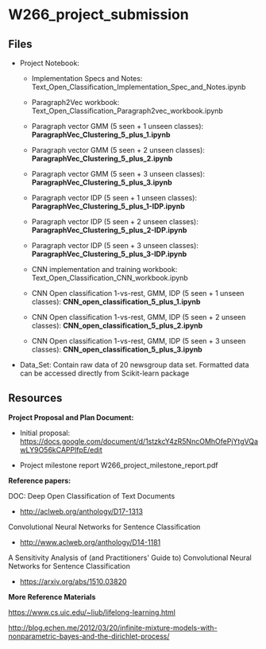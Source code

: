 # W266_project_submission

## Files

* Project Notebook: 

	* Implementation Specs and Notes: Text_Open_Classification_Implementation_Spec_and_Notes.ipynb

	* Paragraph2Vec workbook: Text_Open_Classification_Paragraph2vec_workbook.ipynb
	
	* Paragraph vector GMM (5 seen + 1 unseen classes): **ParagraphVec_Clustering_5_plus_1.ipynb**

	* Paragraph vector GMM (5 seen + 2 unseen classes): **ParagraphVec_Clustering_5_plus_2.ipynb**

	* Paragraph vector GMM (5 seen + 3 unseen classes): **ParagraphVec_Clustering_5_plus_3.ipynb**

	* Paragraph vector IDP (5 seen + 1 unseen classes): **ParagraphVec_Clustering_5_plus_1-IDP.ipynb**

	* Paragraph vector IDP (5 seen + 2 unseen classes): **ParagraphVec_Clustering_5_plus_2-IDP.ipynb**

	* Paragraph vector IDP (5 seen + 3 unseen classes): **ParagraphVec_Clustering_5_plus_3-IDP.ipynb**

	* CNN implementation and training workbook: Text_Open_Classification_CNN_workbook.ipynb

	* CNN Open classification 1-vs-rest, GMM, IDP (5 seen + 1 unseen classes): **CNN_open_classification_5_plus_1.ipynb**

	* CNN Open classification 1-vs-rest, GMM, IDP (5 seen + 2 unseen classes): **CNN_open_classification_5_plus_2.ipynb**

	* CNN Open classification 1-vs-rest, GMM, IDP (5 seen + 3 unseen classes): **CNN_open_classification_5_plus_3.ipynb**


* Data_Set: Contain raw data of 20 newsgroup data set. Formatted data can be accessed directly from Scikit-learn package

## Resources

**Project Proposal and Plan Document:**

* Initial proposal: https://docs.google.com/document/d/1stzkcY4zR5NncOMhOfePjYtgVQawLY9O56kCAPPlfpE/edit

* Project milestone report W266_project_milestone_report.pdf

**Reference papers:**

DOC: Deep Open Classification of Text Documents

* http://aclweb.org/anthology/D17-1313

Convolutional Neural Networks for Sentence Classification

* http://www.aclweb.org/anthology/D14-1181

A Sensitivity Analysis of (and Practitioners' Guide to) Convolutional Neural Networks for Sentence Classification

* https://arxiv.org/abs/1510.03820

**More Reference Materials**

https://www.cs.uic.edu/~liub/lifelong-learning.html

http://blog.echen.me/2012/03/20/infinite-mixture-models-with-nonparametric-bayes-and-the-dirichlet-process/
